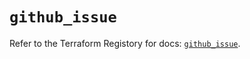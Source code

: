 # `github_issue`

Refer to the Terraform Registory for docs: [`github_issue`](https://registry.terraform.io/providers/integrations/github/5.28.0/docs/resources/issue).
